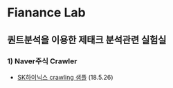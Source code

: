 # Fianance Lab

## 퀀트분석을 이용한 제태크 분석관련 실험실

### 1) Naver주식 Crawler
  - [SK하이닉스 crawling 샘플](https://github.com/ljy3795/finance_lab/blob/master/Naver_stock_crawler.ipynb) (18.5.26)
